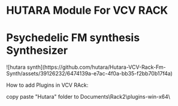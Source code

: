 <h1>HUTARA Module For VCV RACK</h1> 
<h1>Psychedelic FM synthesis Synthesizer</h1>
![hutara synth](https://github.com/hutara/Hutara-VCV-Rack-Fm-Synth/assets/39126232/6474139a-e7ac-4f0a-bb35-f2bb70b17f4a)


 How to add Plugins in VCV RAck:
 
copy paste "Hutara"  folder  to      Documents\Rack2\plugins-win-x64\
